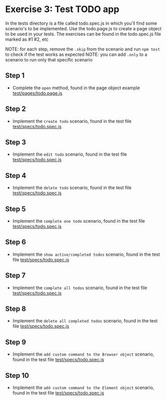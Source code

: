 # Exercise 3: Test TODO app

In the tests directory is a file called todo.spec.js in which you'll find some scenario's to be implemented. Use the todo.page.js to create a page object to be used in your tests. The exercises can be found in the todo.spec.js file marked as #1 #2, etc

NOTE: for each step, remove the `.skip` from the scenario and run `npm test` to check if the test works as expected
NOTE: you can add `.only` to a scenario to run only that specific scenario

## Step 1

- Complete the `open` method, found in the page object example [test/pages/todo.page.js](test/pages/todo.page.js)

## Step 2

- Implement the `create todo` scenario, found in the test file [test/specs/todo.spec.js](test/specs/todo.spec.js)

## Step 3

- Implement the `edit todo` scenario, found in the test file [test/specs/todo.spec.js](test/specs/todo.spec.js)

## Step 4

- Implement the `delete todo` scenario, found in the test file [test/specs/todo.spec.js](test/specs/todo.spec.js)

## Step 5

- Implement the `complete one todo` scenario, found in the test file [test/specs/todo.spec.js](test/specs/todo.spec.js)

## Step 6

- Implement the `show active/completed todos` scenario, found in the test file [test/specs/todo.spec.js](test/specs/todo.spec.js)

## Step 7

- Implement the `complete all todos` scenario, found in the test file [test/specs/todo.spec.js](test/specs/todo.spec.js)

## Step 8

- Implement the `delete all completed todos` scenario, found in the test file [test/specs/todo.spec.js](test/specs/todo.spec.js)

## Step 9

- Implement the `add custom command to the Browser object` scenario, found in the test file [test/specs/todo.spec.js](test/specs/todo.spec.js)

## Step 10

- Implement the `add custom command to the Element object` scenario, found in the test file [test/specs/todo.spec.js](test/specs/todo.spec.js)